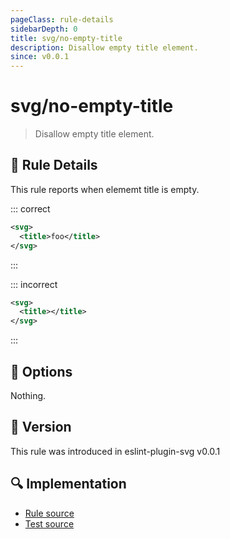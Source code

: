 ```yaml
---
pageClass: rule-details
sidebarDepth: 0
title: svg/no-empty-title
description: Disallow empty title element.
since: v0.0.1
---
```


# svg/no-empty-title

> Disallow empty title element.

## :book: Rule Details

This rule reports when elememt title is empty.

::: correct

```xml
<svg>
  <title>foo</title>
</svg>
```

:::

::: incorrect

```xml eslint-check
<svg>
  <title></title>
</svg>
```

:::

## :wrench: Options

Nothing.

## :rocket: Version

This rule was introduced in eslint-plugin-svg v0.0.1

## :mag: Implementation

- [Rule source](https://github.com/ntnyq/eslint-plugin-svg/blob/main/src/rules/no-empty-title.ts)
- [Test source](https://github.com/ntnyq/eslint-plugin-svg/blob/main/tests/rules/no-empty-title.test.ts)
